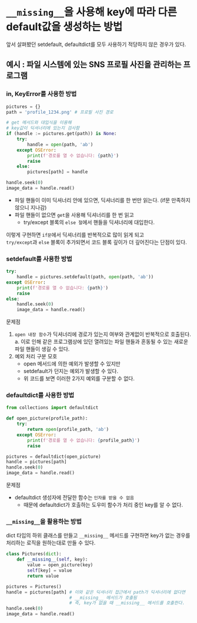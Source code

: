 # `__missing__`을 사용해 key에 따라 다른 default값을 생성하는 방법 

앞서 살펴봤던 setdefault, defaultdict를 모두 사용하기 적당하지 않은 경우가 있다. 

## 예시 : 파일 시스템에 있는 SNS 프로필 사진을 관리하는 프로그램

### in, KeyError를 사용한 방법 
``` python
pictures = {}
path = 'profile_1234.png' # 프로필 사진 경로 

# get 메서드와 대입식을 이용해
# key값이 딕셔너리에 있는지 검사함
if (handle := pictures.get(path)) is None:
    try:
        handle = open(path, 'ab')
    except OSError:
        print(f'경로를 열 수 없습니다: {path}')
        raise
    else:
        pictures[path] = handle

handle.seek(0)
image_data = handle.read()
```

- 파일 핸들이 이미 딕셔너리 안에 있으면, 딕셔너리를 한 번만 읽는다. (if문 만족하지 않으니 지나감)
- 파일 핸들이 없으면 `get`을 사용해 딕셔너리를 한 번 읽고
  - try/except 블록의 `else 절`에서 핸들을 딕셔너리에 대입한다.

이렇게 구현하면 `if문`에서 딕셔너리를 반복적으로 많이 읽게 되고  
`try/except`과 `else` 블록이 추가되면서 코드 블록 깊이가 더 깊어진다는 단점이 있다. 

### setdefault를 사용한 방법
``` python
try:
    handle = pictures.setdefault(path, open(path, 'ab'))
except OSError:
    print(f'경로를 열 수 없습니다: {path}')
    raise
else:
    handle.seek(0)
    image_data = handle.read()
```

문제점
1. `open 내장 함수`가 딕셔너리에 경로가 있는지 여부와 관계없이 반복적으로 호출된다.
   a. 이로 인해 같은 프로그램상에 있던 열려있는 파일 핸들과 혼동될 수 있는 새로운 파일 핸들이 생길 수 있다.
2. 예외 처리 구분 모호
   - open 메서드에 의한 예외가 발생할 수 있지만
   - setdefault가 던지는 예외가 발생할 수 있다.
   - 위 코드를 보면 이러한 2가지 예외를 구분할 수 없다.

### defaultdict를 사용한 방법
``` python
from collections import defaultdict

def open_picture(profile_path):
    try:
        return open(profile_path, 'ab')
    except OSError:
        print(f'경로를 열 수 없습니다: {profile_path}')
        raise

pictures = defaultdict(open_picture)
handle = pictures[path]
handle.seek(0)
image_data = handle.read()
```

문제점
- defaultdict 생성자에 전달한 함수는 `인자를 받을 수 없음`
  - 때문에 defaultdict가 호출하는 도우미 함수가 처리 중인 key를 알 수 없다.
 
### `__missing__`을 활용하는 방법 

dict 타입의 하위 클래스를 만들고 `__missing__` 메서드를 구현하면 key가 없는 경우를 처리하는 로직을 원하는대로 만들 수 있다. 

``` python
class Pictures(dict):
    def __missing__(self, key):
        value = open_picture(key)
        self[key] = value
        return value

pictures = Pictures()
handle = pictures[path] # 이와 같은 딕셔너리 접근에서 path가 딕셔너리에 없다면
                        # __missing__ 메서드가 호출됨
                        # 즉, key가 없을 때 __missing__ 메서드를 호출한다. 
handle.seek(0)
image_data = handle.read()
```


























